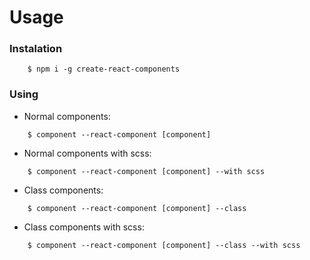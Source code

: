 # Usage

### Instalation
```npm
    $ npm i -g create-react-components
```


### Using

- Normal components:
```npm
    $ component --react-component [component] 
```

- Normal components with scss:
```npm
    $ component --react-component [component] --with scss
```

- Class components:
```npm
    $ component --react-component [component] --class
```

- Class components with scss:
```npm
    $ component --react-component [component] --class --with scss
```